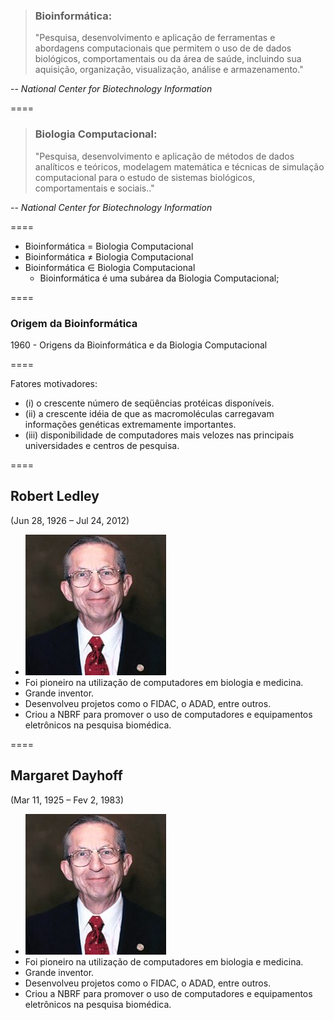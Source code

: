 <!-- .slide: data-background="img/motivation.jpg" -->

> ### Bioinformática:
>
> "Pesquisa, desenvolvimento e aplicação de ferramentas e abordagens computacionais que permitem o uso de de dados biológicos, comportamentais ou da área de saúde, incluindo sua aquisição, organização, visualização, análise e armazenamento."

-- <cite>National Center for Biotechnology Information</cite>

====

<!-- .slide: data-background="img/motivation.jpg" -->

> ### Biologia Computacional:
>
> "Pesquisa, desenvolvimento e aplicação de métodos de dados analíticos e teóricos, modelagem matemática e técnicas de simulação computacional para o estudo de sistemas biológicos, comportamentais e sociais.."

-- <cite>National Center for Biotechnology Information</cite>

====

<!-- .slide: data-background="img/motivation.jpg" -->

- Bioinformática = Biologia Computacional
- Bioinformática ≠ Biologia Computacional
- Bioinformática ∈ Biologia Computacional
  - Bioinformática é uma subárea da Biologia Computacional;

====

### Origem da Bioinformática

1960 - Origens da Bioinformática e da Biologia Computacional

====

Fatores motivadores:

- (i) o crescente número de seqüências protéicas disponíveis.
- (ii) a crescente idéia de que as macromoléculas carregavam informações genéticas extremamente importantes.
- (iii) disponibilidade de computadores mais velozes nas principais universidades e centros de pesquisa. 

====

<!-- .slide: class="author" -->

## Robert Ledley 
(Jun 28, 1926 – Jul 24, 2012)

- ![avatar][avatar] <!-- .element: class="pull-right" -->
- Foi pioneiro na utilização de computadores em biologia e medicina.
- Grande inventor. 
- Desenvolveu projetos como o FIDAC, o ADAD, entre outros.
- Criou a NBRF para promover o uso de computadores e 
    equipamentos eletrônicos na pesquisa biomédica.
    
[avatar]: ../shared/img/Ledley.jpg

====

<!-- .slide: class="author" -->

##  Margaret Dayhoff
(Mar 11, 1925 – Fev 2, 1983)

- ![avatar][avatar] <!-- .element: class="pull-right" -->
- Foi pioneiro na utilização de computadores em biologia e medicina.
- Grande inventor. 
- Desenvolveu projetos como o FIDAC, o ADAD, entre outros.
- Criou a NBRF para promover o uso de computadores e 
    equipamentos eletrônicos na pesquisa biomédica.
    
[avatar]: ../shared/img/Ledley.jpg
